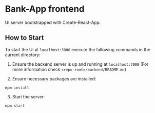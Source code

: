 # Bank-App frontend

UI server bootstrapped with Create-React-App.

## How to Start

To start the UI at `localhost:3000` execute the following commands in the current directory:

1. Ensure the backend server is up and running at `localhost:7000`
   (For more information check `<repo-root>/backend/README.md`)

2. Ensure necessary packages are installed:
```
npm install
```

3. Start the server:
```
npm start
```